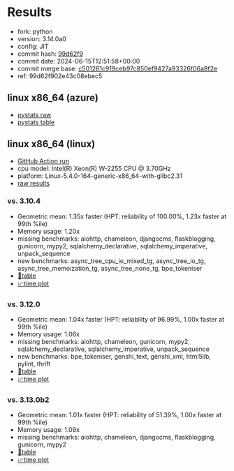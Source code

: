 # Results

- fork: python
- version: 3.14.0a0
- config: JIT
- commit hash: [99d62f9](https://github.com/python/cpython/commit/99d62f9)
- commit date: 2024-06-15T12:51:58+00:00
- commit merge base: [c501261c919ceb97c850ef9427a93326f06a8f2e](https://github.com/python/cpython/commit/c501261c919ceb97c850ef9427a93326f06a8f2e)
- ref: 99d62f902e43c08ebec5

## linux x86_64 (azure)

- [pystats raw](bm-20240615-azure-x86_64-python-99d62f902e43c08ebec5-3.14.0a0-99d62f9-pystats.json)
- [pystats table](bm-20240615-azure-x86_64-python-99d62f902e43c08ebec5-3.14.0a0-99d62f9-pystats.md)

## linux x86_64 (linux)

- [GitHub Action run](https://github.com/faster-cpython/benchmarking/actions/runs/9576601818)
- cpu model: Intel(R) Xeon(R) W-2255 CPU @ 3.70GHz
- platform: Linux-5.4.0-164-generic-x86_64-with-glibc2.31
- [raw results](bm-20240615-linux-x86_64-python-99d62f902e43c08ebec5-3.14.0a0-99d62f9.json)

### vs. 3.10.4

- Geometric mean: 1.35x faster (HPT: reliability of 100.00%, 1.23x faster at 99th %ile)
- Memory usage: 1.20x
- missing benchmarks: aiohttp, chameleon, djangocms, flaskblogging, gunicorn, mypy2, sqlalchemy_declarative, sqlalchemy_imperative, unpack_sequence
- new benchmarks: async_tree_cpu_io_mixed_tg, async_tree_io_tg, async_tree_memoization_tg, async_tree_none_tg, bpe_tokeniser
- [📄table](bm-20240615-linux-x86_64-python-99d62f902e43c08ebec5-3.14.0a0-99d62f9-vs-3.10.4.md)
- [📈time plot](bm-20240615-linux-x86_64-python-99d62f902e43c08ebec5-3.14.0a0-99d62f9-vs-3.10.4.svg)

### vs. 3.12.0

- Geometric mean: 1.04x faster (HPT: reliability of 96.99%, 1.00x faster at 99th %ile)
- Memory usage: 1.06x
- missing benchmarks: aiohttp, chameleon, gunicorn, mypy2, sqlalchemy_declarative, sqlalchemy_imperative, unpack_sequence
- new benchmarks: bpe_tokeniser, genshi_text, genshi_xml, html5lib, pylint, thrift
- [📄table](bm-20240615-linux-x86_64-python-99d62f902e43c08ebec5-3.14.0a0-99d62f9-vs-3.12.0.md)
- [📈time plot](bm-20240615-linux-x86_64-python-99d62f902e43c08ebec5-3.14.0a0-99d62f9-vs-3.12.0.svg)

### vs. 3.13.0b2

- Geometric mean: 1.01x faster (HPT: reliability of 51.39%, 1.00x faster at 99th %ile)
- Memory usage: 1.09x
- missing benchmarks: aiohttp, chameleon, djangocms, flaskblogging, gunicorn, mypy2
- [📄table](bm-20240615-linux-x86_64-python-99d62f902e43c08ebec5-3.14.0a0-99d62f9-vs-3.13.0b2.md)
- [📈time plot](bm-20240615-linux-x86_64-python-99d62f902e43c08ebec5-3.14.0a0-99d62f9-vs-3.13.0b2.svg)


